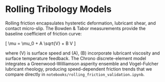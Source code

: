 # Rolling Tribology Models

Rolling friction encapsulates hysteretic deformation, lubricant shear, and contact micro-slip. The Bowden & Tabor measurements provide the baseline coefficient of friction curve:

\[
\mu = \mu_0 + A \sqrt{V} + B V
\]

where \(V\) is surface speed and \(A\), \(B\) incorporate lubricant viscosity and surface temperature feedback. The Chrono discrete-element model integrates a Greenwood-Williamson asperity ensemble and Vogel-Fulcher lubricant rheology, producing speed-dependent friction trends that we compare directly in `notebooks/rolling_friction_validation.ipynb`.
